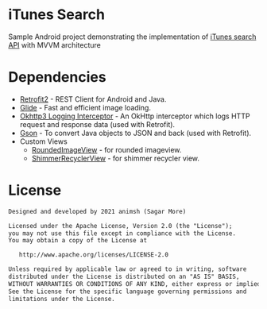 # iTunes Search
Sample Android project demonstrating the implementation of [iTunes search API](https://affiliate.itunes.apple.com/resources/documentation/itunes-store-web-service-search-api/#searching) with MVVM architecture

# Dependencies

- [Retrofit2](http://square.github.io/retrofit/) - REST Client for Android and Java.
- [Glide](https://bumptech.github.io/glide/) -  Fast and efficient image loading.
- [Okhttp3 Logging Interceptor](https://github.com/square/okhttp/tree/master/okhttp-logging-interceptor) - An OkHttp interceptor which logs HTTP request and response data (used with Retrofit).
- [Gson](https://github.com/google/gson) - To convert Java objects to JSON and back (used with Retrofit).
- Custom Views
  - [RoundedImageView](https://github.com/vinc3m1/RoundedImageView) - for rounded imageview.
  - [ShimmerRecyclerView](https://github.com/omtodkar/ShimmerRecyclerView) - for shimmer recycler view.

# License
```xml
Designed and developed by 2021 animsh (Sagar More)

Licensed under the Apache License, Version 2.0 (the "License");
you may not use this file except in compliance with the License.
You may obtain a copy of the License at

   http://www.apache.org/licenses/LICENSE-2.0

Unless required by applicable law or agreed to in writing, software
distributed under the License is distributed on an "AS IS" BASIS,
WITHOUT WARRANTIES OR CONDITIONS OF ANY KIND, either express or implied.
See the License for the specific language governing permissions and
limitations under the License.
```

